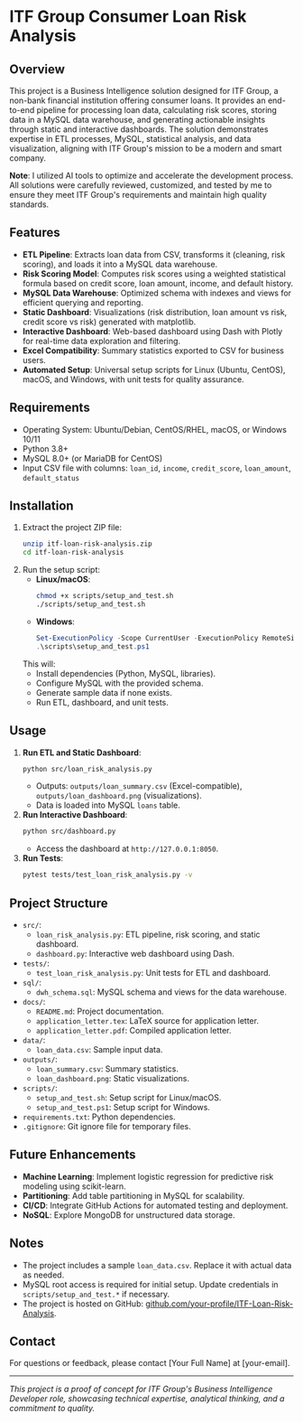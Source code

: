 # ITF Group Consumer Loan Risk Analysis

## Overview
This project is a Business Intelligence solution designed for ITF Group, a non-bank financial institution offering consumer loans. It provides an end-to-end pipeline for processing loan data, calculating risk scores, storing data in a MySQL data warehouse, and generating actionable insights through static and interactive dashboards. The solution demonstrates expertise in ETL processes, MySQL, statistical analysis, and data visualization, aligning with ITF Group's mission to be a modern and smart company.

**Note**: I utilized AI tools to optimize and accelerate the development process. All solutions were carefully reviewed, customized, and tested by me to ensure they meet ITF Group's requirements and maintain high quality standards.

## Features
- **ETL Pipeline**: Extracts loan data from CSV, transforms it (cleaning, risk scoring), and loads it into a MySQL data warehouse.
- **Risk Scoring Model**: Computes risk scores using a weighted statistical formula based on credit score, loan amount, income, and default history.
- **MySQL Data Warehouse**: Optimized schema with indexes and views for efficient querying and reporting.
- **Static Dashboard**: Visualizations (risk distribution, loan amount vs risk, credit score vs risk) generated with matplotlib.
- **Interactive Dashboard**: Web-based dashboard using Dash with Plotly for real-time data exploration and filtering.
- **Excel Compatibility**: Summary statistics exported to CSV for business users.
- **Automated Setup**: Universal setup scripts for Linux (Ubuntu, CentOS), macOS, and Windows, with unit tests for quality assurance.

## Requirements
- Operating System: Ubuntu/Debian, CentOS/RHEL, macOS, or Windows 10/11
- Python 3.8+
- MySQL 8.0+ (or MariaDB for CentOS)
- Input CSV file with columns: `loan_id`, `income`, `credit_score`, `loan_amount`, `default_status`

## Installation
1. Extract the project ZIP file:
   ```bash
   unzip itf-loan-risk-analysis.zip
   cd itf-loan-risk-analysis
   ```
2. Run the setup script:
   - **Linux/macOS**:
     ```bash
     chmod +x scripts/setup_and_test.sh
     ./scripts/setup_and_test.sh
     ```
   - **Windows**:
     ```powershell
     Set-ExecutionPolicy -Scope CurrentUser -ExecutionPolicy RemoteSigned
     .\scripts\setup_and_test.ps1
     ```
   This will:
   - Install dependencies (Python, MySQL, libraries).
   - Configure MySQL with the provided schema.
   - Generate sample data if none exists.
   - Run ETL, dashboard, and unit tests.

## Usage
1. **Run ETL and Static Dashboard**:
   ```bash
   python src/loan_risk_analysis.py
   ```
   - Outputs: `outputs/loan_summary.csv` (Excel-compatible), `outputs/loan_dashboard.png` (visualizations).
   - Data is loaded into MySQL `loans` table.
2. **Run Interactive Dashboard**:
   ```bash
   python src/dashboard.py
   ```
   - Access the dashboard at `http://127.0.0.1:8050`.
3. **Run Tests**:
   ```bash
   pytest tests/test_loan_risk_analysis.py -v
   ```

## Project Structure
- `src/`:
  - `loan_risk_analysis.py`: ETL pipeline, risk scoring, and static dashboard.
  - `dashboard.py`: Interactive web dashboard using Dash.
- `tests/`:
  - `test_loan_risk_analysis.py`: Unit tests for ETL and dashboard.
- `sql/`:
  - `dwh_schema.sql`: MySQL schema and views for the data warehouse.
- `docs/`:
  - `README.md`: Project documentation.
  - `application_letter.tex`: LaTeX source for application letter.
  - `application_letter.pdf`: Compiled application letter.
- `data/`:
  - `loan_data.csv`: Sample input data.
- `outputs/`:
  - `loan_summary.csv`: Summary statistics.
  - `loan_dashboard.png`: Static visualizations.
- `scripts/`:
  - `setup_and_test.sh`: Setup script for Linux/macOS.
  - `setup_and_test.ps1`: Setup script for Windows.
- `requirements.txt`: Python dependencies.
- `.gitignore`: Git ignore file for temporary files.

## Future Enhancements
- **Machine Learning**: Implement logistic regression for predictive risk modeling using scikit-learn.
- **Partitioning**: Add table partitioning in MySQL for scalability.
- **CI/CD**: Integrate GitHub Actions for automated testing and deployment.
- **NoSQL**: Explore MongoDB for unstructured data storage.

## Notes
- The project includes a sample `loan_data.csv`. Replace it with actual data as needed.
- MySQL root access is required for initial setup. Update credentials in `scripts/setup_and_test.*` if necessary.
- The project is hosted on GitHub: [github.com/your-profile/ITF-Loan-Risk-Analysis](https://github.com/your-profile/ITF-Loan-Risk-Analysis).

## Contact
For questions or feedback, please contact [Your Full Name] at [your-email].

---

*This project is a proof of concept for ITF Group's Business Intelligence Developer role, showcasing technical expertise, analytical thinking, and a commitment to quality.*
